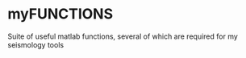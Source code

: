 myFUNCTIONS
===========

Suite of useful matlab functions, several of which are required for my seismology tools
